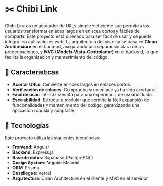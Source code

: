 # ✂️ Chibi Link

Chibi Link es un acortador de URLs simple y eficiente que permite a los usuarios transformar enlaces largos en enlaces cortos y fáciles de compartir. Este proyecto está diseñado para ser fácil de usar y se puede integrar en aplicaciones web. La arquitectura del sistema se basa en **Clean Architecture** en el frontend, asegurando una separación clara de las preocupaciones, y **MVC (Modelo-Vista-Controlador)** en el backend, lo que facilita la organización y mantenimiento del código.

## 🌟 Características

- **Acortar URLs**: Convierte enlaces largos en enlaces cortos.
- **Verificación de enlaces**: Comprueba si un enlace ya ha sido acortado.
- **Fácil de usar**: Interfaz sencilla para una experiencia de usuario fluida.
- **Escalabilidad**: Estructura modular que permite la fácil expansión de funcionalidades y mantenimiento del código, garantizando una aplicación robusta y adaptable.

## 🚀 Tecnologías

Este proyecto utiliza las siguientes tecnologías:

- **Frontend**: Angular
- **Backend**: Express.js
- **Base de datos**: Supabase (PostgreSQL)
- **Design System**: Angular Material
- **ORM**: Prisma
- **Despliegue**: Vercel
- **Arquitectura**: Clean Architecture en el cliente y MVC en el servidor
